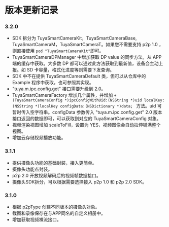 # 版本更新记录

### 3.2.0

* SDK 拆分为 TuyaSmartCameraKit，TuyaSmartCameraBase, TuyaSmartCameraM，TuyaSmartCameraT。如果您不需要支持 p2p 1.0 ，则直接使用 ```pod "TuyaSmartCameraKit"```即可。
* TuyaSmartCameraDPManager 中增加获取 DP value 的同步方法，从 APP 端的缓存中获取。大多数 DP 都可以通过此方法获取到最新值，设备会主动上报。如 SD 卡容量，格式化进度等则需要下发查询。
* SDK 中不在提供 TuyaSmartCameraDefault 类，但可以从仓库中的 Example 程序中获取，也可参照其实现。
* "tuya.m.ipc.config.get" 接口需要升级到 2.0。
* TuyaSmartCameraFactory 增加几个属性，并增加 ```+ (TuyaSmartCameraConfig *)ipcConfigWithUid:(NSString *)uid localKey:(NSString *)localKey configData:(NSDictionary *)data; ``` 方法。uid 可暂时传入空字符串。configData 参数传入 "tuya.m.ipc.config.get" 2.0 版本接口返回的数据即可，可以获取到对应的 TuyaSmartCameraConfig 对象。
* 视频渲染视图增加 scaleToFill，设置为 YES，视频图像会自动拉伸铺满整个视图。
* 增加云存储视频播放功能。

### 3.1.1

* 提供摄像头功能的基础封装，接入更简单。
* 摄像头功能点封装。
* p2p 2.0 开放视频解码后的视频帧数据接口。
* 摄像头SDK拆分，可以根据需要选择接入 p2p 1.0 和 p2p 2.0 SDK。

### 3.1.0

* 根据 p2pType 创建不同版本的摄像头对象。
* 截图和录像保存在与APP同名的自定义相册中。
* 增加获取视频裸流接口。
